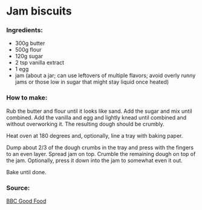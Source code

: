 # Jam biscuits


### Ingredients:
* 300g butter
* 500g flour
* 120g sugar
* 2 tsp vanilla extract
* 1 egg
* jam (about a jar; can use leftovers of multiple flavors; avoid overly runny jams or those low in sugar that might stay liquid once heated)


### How to make:

Rub the butter and flour until it looks like sand. Add the sugar and mix until combined. Add the vanilla and egg and lightly knead until combined and without overworking it. The resulting dough should be crumbly.

Heat oven at 180 degrees and, optionally, line a tray with baking paper.

Dump about 2/3 of the dough crumbs in the tray and press with the fingers to an even layer. Spread jam on top. Crumble the remaining dough on top of the jam. Optionally, press it down into the jam to somewhat even it out.

Bake until done. 


### Source:

[BBC Good Food](https://www.bbcgoodfood.com/recipes/pink-jam-slice)
